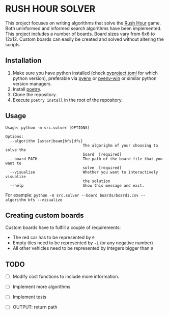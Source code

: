 # RUSH HOUR SOLVER
This project focuses on writing algorithms that solve the [Rush Hour](http://thinkfun.com/play-online/rush-hour/) game. Both uninformed and informed search algorithms have been implemented. This project includes a number of boards. Board sizes vary from 6x6 to 12x12. Custom boards can easily be created and solved without altering the scripts.

## Installation
1. Make sure you have python installed (check [pyproject.toml](pyproject.toml) for which python version), preferable via [pyenv](https://github.com/pyenv/pyenv) or [pyenv-win](https://github.com/pyenv-win/pyenv-win) or similar python version managers.
2. Install [poetry](https://python-poetry.org).
3. Clone the repository.
4. Execute `poetry install` in the root of the repository.

## Usage
```
Usage: python -m src.solver [OPTIONS]

Options:
  --algorithm [astar|beam|bfs|dfs]
                                  The algorighm of your choosing to solve the
                                  board  [required]
  --board PATH                    The path of the board file that you want to
                                  solve  [required]
  --visualize                     Whether you want to interactively visualize
                                  the solution
  --help                          Show this message and exit.
```
For example: `python -m src.solver --board boards/board1.csv --algorithm bfs --visualize`

## Creating custom boards
Custom boards have to fulfill a couple of requirements:
* The red car has to be represented by `0`
* Empty tiles need to be represented by `-1` (or any negative number)
* All other vehicles need to be represented by integers bigger than `0`

## TODO
- [ ] Modify cost functions to include more information.
- [ ] Implement more algorithms
- [ ] Implement tests
- [ ] OUTPUT: return path
   